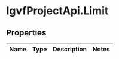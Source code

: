 # IgvfProjectApi.Limit

## Properties

Name | Type | Description | Notes
------------ | ------------- | ------------- | -------------


